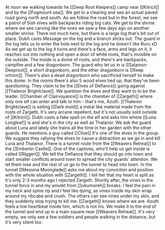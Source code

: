 At noon we walking towards he [[Deep Root Keepers]] camp near [[Kitricil]] and by the [[Fogmount sea]]. We get to a clearing and see an actual paved road going north and south. As we follow the road but in the forest, we see a patrol of 5ish elves with backpacks riding big cats.
We get to the shrine where we see carving like the ones we saw a few days ago on another smaller shrine. There not much here, but there is a large log that's bit out of place. Dubh casts Message on the log and a branch sticks out. The guard in the log tells us to enter the hole next to the log and he doesn't like Ruru xD
As we get up to the log it turns and there's a face, arms and legs on it, it reaches out into nothing and open a door of white roots, that's invisible on the outside. The inside is a dome of roots, and there's are backpacks, campfire and a few dragonborn. The guard who let us in is [[Salamon Deeproot]], a short dragonborn, and the other dragonborn is [[Keep ortrom]]. There's also a dead dragonborn who sacrificed herself to make this dome.
In the rooms there's also 5 wood elves tied up, that they've been questioning. They claim to be the [[Elves of Defiance]] going against [[Thalenor Brightclave]]. 
We question the elves and they want to to be the leader. [[Chamber of Clairvoyance]] is the chamber of [[Zargeth]] where only one elf can enter and talk to him - that's me, Azuth. [[Thalenor Brightclave]] is selling [[Dark mold]] a metal like material made from the roots of Zargeth. It's very arcane repellent, but it's not usually sold outside of [[Kitricil]]. Dubh casts a fake spell on the elf and asks him where [[Luna Longleaf]] is and she's in the city as well as Thalanor. We ask the guard about Luna and lately she trains all the time in her garden with the other guards. He mentions a guy called [[Clive]] it's one of the elves in the group. We suggest they rallying the elves to cause a distraction as we go in and kill Luna and Thalanor. There is a tunnel route from the [[Weavers Retreat]] to the [[Emberlin Castle]].
One of the captives, who'll help us get inside is called [[Riggert]].
We tell the Defiance that they should go into town and start smaller conflicts around town to spread the city guards' attention.
We let them lose and the rest of us go to the tunnel to head into town. In the tunnel [[Messina Moonglade]] asks me about my conviction and position with the whole situation with [[Zargeth]]. I tell her that my heart is split as it's only 2-3 months ago I rejected Zargeth.
Shortly after, the vines in the tunnel force in and my amulet from [[lukumoreh]] breaks. I feel the pain in my neck and spine rip and I feel like dying, as vines inside my skin wrap around my ribcabe and crush. The others can see vines under my skin, and they suddenly stop trying to kill me. [[Zargeth]] knows where we are. Azuth feels a low heartbeat inside him, which is not his.
We make it to the end of the tunnel and end up in a main square near [[Weavers Retreat]]. It's very empty, we only see a few soldiers and people walking in the distance, but it's very silent too.